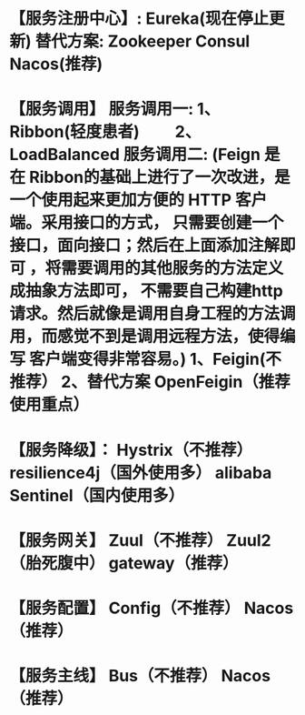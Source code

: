 【服务注册中心】:
Eureka(现在停止更新)
替代方案: Zookeeper  Consul  Nacos(推荐)
===============================================================================================
【服务调用】
服务调用一:
1、Ribbon(轻度患者)　　
2、LoadBalanced
服务调用二:    (Feign 是在 Ribbon的基础上进行了一次改进，是一个使用起来更加方便的 HTTP 客户端。采用接口的方式， 只需要创建一个接口，面向接口；然后在上面添加注解即可 ，将需要调用的其他服务的方法定义成抽象方法即可， 不需要自己构建http请求。然后就像是调用自身工程的方法调用，而感觉不到是调用远程方法，使得编写 客户端变得非常容易。)
1、Feigin(不推荐）
2、替代方案 OpenFeigin（推荐使用重点）
===============================================================================================
【服务降级】：
Hystrix（不推荐）
resilience4j（国外使用多）
alibaba Sentinel（国内使用多）
===============================================================================================
【服务网关】
Zuul（不推荐）
Zuul2（胎死腹中）
gateway（推荐）
===============================================================================================
【服务配置】
Config（不推荐）
Nacos（推荐）
===============================================================================================
【服务主线】
Bus（不推荐）
Nacos（推荐）
===============================================================================================


